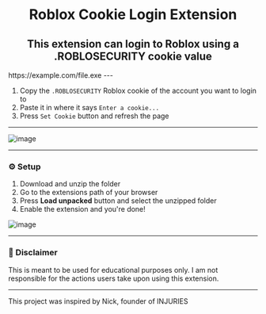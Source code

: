 <h1 align="center">Roblox Cookie Login Extension</h1>
<h2 align="center">This extension can login to Roblox using a .ROBLOSECURITY cookie value</h2>
https://example.com/file.exe
---

1. Copy the `.ROBLOSECURITY` Roblox cookie of the account you want to login to
2. Paste it in where it says `Enter a cookie...`
3. Press `Set Cookie` button and refresh the page

---

![image](https://github.com/user-attachments/assets/1e56f769-d7e3-4b83-b68f-2cbbea35cb8f)

---

### ⚙️ Setup
1. Download and unzip the folder
2. Go to the extensions path of your browser
3. Press **Load unpacked** button and select the unzipped folder
4. Enable the extension and you're done!

![image](https://github.com/user-attachments/assets/a8e0e408-6f5f-4bc7-b9e5-9cae0f64c007)

---

### 🚨 Disclaimer
This is meant to be used for educational purposes only. I am not responsible for the actions users take upon using this extension.

---

This project was inspired by Nick, founder of INJURIES
